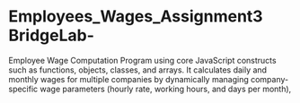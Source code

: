 # Employees_Wages_Assignment3 BridgeLab-
Employee Wage Computation Program using core JavaScript constructs such as functions, objects, classes, and arrays. It calculates daily and monthly wages for multiple companies by dynamically managing company-specific wage parameters (hourly rate, working hours, and days per month),
